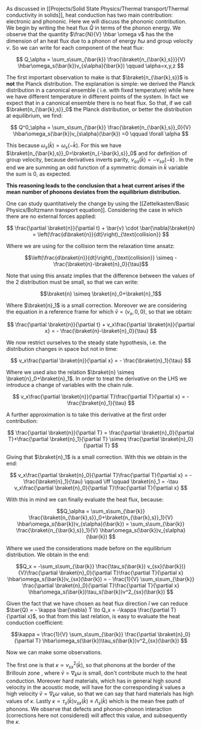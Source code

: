 As discussed in [[Projects/Solid State Physics/Thermal transport/Thermal conductivity in solids]], heat conduction has two main contribution: electronic and phononic.
Here we will discuss the phononic contribution.
We begin by writing the heat flux $\bar{Q}$ in terms of the phonon energy. We observe that the quantity $\frac{N}{V} \hbar \omega v$ has the the dimension of an heat flux due to a phonon of energy $\hbar \omega$ and group velocity $v$.
So we can write for each component of the heat flux:

$$ Q_\alpha = \sum_s\sum_{\bar{k}} \frac{\braket{n_{\bar{k},s}}}{V} \hbar\omega_s(\bar{k})v_{s\alpha}(\bar{k}) \qquad \alpha=x,y,z $$

The first important observation to make is that $\braket{n_{\bar{k},s}}$ is **not** the Planck distribution. 
The explanation is simple: we derived the Planck distribution in a canonical ensemble ( i.e. with fixed temperature) while here we have different temperature in different points of the system. 
In fact we expect that in a canonical ensemble there is no heat flux. So that, if we call $\braket{n_{\bar{k},s}}_0$ the Planck distribution, or better the distribution at equilibrium, we find:

$$ Q^0_\alpha = \sum_s\sum_{\bar{k}} \frac{\braket{n_{\bar{k},s}}_0}{V} \hbar\omega_s(\bar{k})v_{s\alpha}(\bar{k}) =0 \qquad \forall \alpha $$

This because $\omega_s(\bar{k})=\omega_s(-\bar{k})$. For this we have $\braket{n_{\bar{k},s}}_0=\braket{n_{-\bar{k},s}}_0$ and for definition of group velocity, because derivatives inverts parity, $v_{s\alpha}(\bar{k})=-v_{s\alpha}(-\bar{k})$ . In the end we are summing an odd function of a symmetric domain in $\bar{k}$ variable the sum is 0, as expected.

**This reasoning leads to the conclusion that a heat current arises if the mean number of phonons deviates from the equilibrium distribution.**

One can study quantitatively the change by using the [[Zettelkasten/Basic Physics/Boltzmann transport equation]]. Considering the case in which there are no external forces applied:

$$ \frac{\partial \braket{n}}{\partial t} + \bar{v} \cdot \bar{\nabla}\braket{n} =  \left(\frac{d\braket{n}}{dt}\right)_{\text{collision}}  $$

Where we are using for the collision term the relaxation time ansatz:

$$\left(\frac{d\braket{n}}{dt}\right)_{\text{collision}} \simeq - \frac{\braket{n}-\braket{n}_0}{\tau}$$

Note that using this ansatz implies that the difference between the values of the 2 distribution must be small, so that we can write:

$$\braket{n} \simeq \braket{n}_0+\braket{n}_1$$

Where $\braket{n}_1$ is a small correction.
Moreover we are considering the equation in a reference frame for which $\bar{v}=(v_x,0,0)$, so that we obtain:

$$ \frac{\partial \braket{n}}{\partial t} + v_x\frac{\partial \braket{n}}{\partial x}  = - \frac{\braket{n}-\braket{n}_0}{\tau}  $$

We now restrict ourselves to the steady state hypothesis, i.e. the distribution changes in space but not in time:

$$ v_x\frac{\partial \braket{n}}{\partial x}  = - \frac{\braket{n}_1}{\tau}  $$

Where we used also the relation $\braket{n} \simeq \braket{n}_0+\braket{n}_1$. In order to treat the derivative on the LHS we introduce a change of variables with the chain rule.

$$ v_x\frac{\partial \braket{n}}{\partial T}\frac{\partial T}{\partial x}  = - \frac{\braket{n}_1}{\tau}  $$

A further approximation is to take this derivative at the first order contribution:

$$ \frac{\partial \braket{n}}{\partial T} = \frac{\partial \braket{n}_0}{\partial T}+\frac{\partial \braket{n}_1}{\partial T} \simeq \frac{\partial \braket{n}_0}{\partial T} $$

Giving that $\braket{n}_1$ is a small correction. With this we obtain in the end:

$$ v_x\frac{\partial \braket{n}_0}{\partial T}\frac{\partial T}{\partial x}  = - \frac{\braket{n}_1}{\tau} \qquad \iff \qquad \braket{n}_1 = -\tau v_x\frac{\partial \braket{n}_0}{\partial T}\frac{\partial T}{\partial x}  $$

With this in mind we can finally evaluate the heat flux, because:

$$Q_\alpha = \sum_s\sum_{\bar{k}} \frac{\braket{n_{\bar{k},s}}_0+\braket{n_{\bar{k},s}}_1}{V} \hbar\omega_s(\bar{k})v_{s\alpha}(\bar{k}) = \sum_s\sum_{\bar{k}} \frac{\braket{n_{\bar{k},s}}_1}{V} \hbar\omega_s(\bar{k})v_{s\alpha}(\bar{k}) $$

Where we used the considerations made before on the equilibrium distribution.
We obtain in the end:

$$Q_x  = -\sum_s\sum_{\bar{k}} \frac{\tau_s(\bar{k}) v_{sx}(\bar{k})}{V}\frac{\partial \braket{n}_0}{\partial T}\frac{\partial T}{\partial x} \hbar\omega_s(\bar{k})v_{sx}(\bar{k}) = - \frac{1}{V} \sum_s\sum_{\bar{k}} \frac{\partial \braket{n}_0}{\partial T}\frac{\partial T}{\partial x} \hbar\omega_s(\bar{k})\tau_s(\bar{k})v^2_{sx}(\bar{k})  $$

Given the fact that we have chosen as heat flux direction $\hat{i}$ we can reduce $\bar{Q} = - \kappa \bar{\nabla} T \to Q_x = -\kappa \frac{\partial T}{\partial x}$, so that from this last relation, is easy to evaluate the heat conduction coefficient:

$$\kappa   =  \frac{1}{V} \sum_s\sum_{\bar{k}} \frac{\partial \braket{n}_0}{\partial T} \hbar\omega_s(\bar{k})\tau_s(\bar{k})v^2_{sx}(\bar{k})  $$

Now we can make some observations. 

The first one is that $\kappa \propto v^2_{sx}(\bar{k})$, so that phonons at the border of the Brillouin zone , where $\bar{v} = \nabla_{\bar{k}} \omega$ is small, don't contribute much to the heat conduction.
Moreover hard materials, which has in general high sound velocity in the acoustic mode, will have for the corresponding $\bar{k}$ values a high velocity $\bar{v} = \nabla_{\bar{k}}\omega$ value, so that we can say that hard materials has high values of $\kappa$.
Lastly $\kappa \propto \tau_s(\bar{k})v_{sx}(\bar{k}) \equiv \Lambda_s(\bar{k})$ which is the mean free path of phonons. We observe that defects and phonon-phonon interaction (corrections here not considered) will affect this value, and subsequently the $\kappa$.
